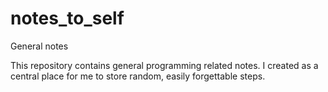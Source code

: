 # notes_to_self
General notes

This repository contains general programming related notes. 
I created as a central place for me to store random, easily forgettable steps.
